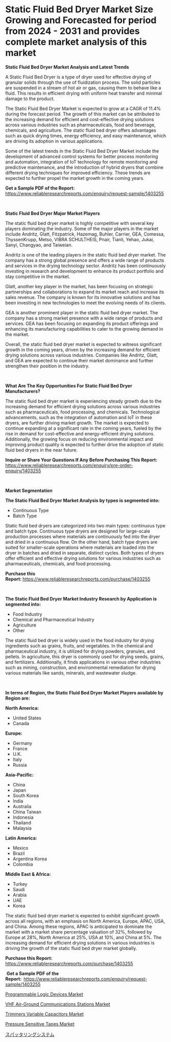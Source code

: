 <p><h1>Static Fluid Bed Dryer Market Size Growing and Forecasted for period from 2024 - 2031 and provides complete market analysis of this market</h1></p><p><strong>Static Fluid Bed Dryer Market Analysis and Latest Trends</strong></p>
<p><p>A Static Fluid Bed Dryer is a type of dryer used for effective drying of granular solids through the use of fluidization process. The solid particles are suspended in a stream of hot air or gas, causing them to behave like a fluid. This results in efficient drying with uniform heat transfer and minimal damage to the product.</p><p>The Static Fluid Bed Dryer Market is expected to grow at a CAGR of 11.4% during the forecast period. The growth of this market can be attributed to the increasing demand for efficient and cost-effective drying solutions across various industries such as pharmaceuticals, food and beverage, chemicals, and agriculture. The static fluid bed dryer offers advantages such as quick drying times, energy efficiency, and easy maintenance, which are driving its adoption in various applications.</p><p>Some of the latest trends in the Static Fluid Bed Dryer Market include the development of advanced control systems for better process monitoring and automation, integration of IoT technology for remote monitoring and predictive maintenance, and the introduction of hybrid dryers that combine different drying techniques for improved efficiency. These trends are expected to further propel the market growth in the coming years.</p></p>
<p><strong>Get a Sample PDF of the Report:&nbsp;</strong> <a href="https://www.reliableresearchreports.com/enquiry/request-sample/1403255">https://www.reliableresearchreports.com/enquiry/request-sample/1403255</a></p>
<p>&nbsp;</p>
<p><strong>Static Fluid Bed Dryer Major Market Players</strong></p>
<p><p>The static fluid bed dryer market is highly competitive with several key players dominating the industry. Some of the major players in the market include Andritz, Glatt, Fitzpatrick, Hazemag, Buhler, Carrier, GEA, Comessa, ThyssenKrupp, Metso, VIBRA SCHULTHEIS, Pnair, Tianli, Yehao, Jukai, Sanyi, Changyao, and Taiweian.</p><p>Andritz is one of the leading players in the static fluid bed dryer market. The company has a strong global presence and offers a wide range of products and services in the drying technology sector. Andritz has been continuously investing in research and development to enhance its product portfolio and stay competitive in the market. </p><p>Glatt, another key player in the market, has been focusing on strategic partnerships and collaborations to expand its market reach and increase its sales revenue. The company is known for its innovative solutions and has been investing in new technologies to meet the evolving needs of its clients.</p><p>GEA is another prominent player in the static fluid bed dryer market. The company has a strong market presence with a wide range of products and services. GEA has been focusing on expanding its product offerings and enhancing its manufacturing capabilities to cater to the growing demand in the market.</p><p>Overall, the static fluid bed dryer market is expected to witness significant growth in the coming years, driven by the increasing demand for efficient drying solutions across various industries. Companies like Andritz, Glatt, and GEA are expected to continue their market dominance and further strengthen their position in the industry.</p></p>
<p>&nbsp;</p>
<p><strong>What Are The Key Opportunities For Static Fluid Bed Dryer Manufacturers?</strong></p>
<p><p>The static fluid bed dryer market is experiencing steady growth due to the increasing demand for efficient drying solutions across various industries such as pharmaceuticals, food processing, and chemicals. Technological advancements, such as the integration of automation and IoT in these dryers, are further driving market growth. The market is expected to continue expanding at a significant rate in the coming years, fueled by the rise in demand for cost-effective and energy-efficient drying solutions. Additionally, the growing focus on reducing environmental impact and improving product quality is expected to further drive the adoption of static fluid bed dryers in the near future.</p></p>
<p><strong>Inquire or Share Your Questions If Any Before Purchasing This Report:</strong> <a href="https://www.reliableresearchreports.com/enquiry/pre-order-enquiry/1403255">https://www.reliableresearchreports.com/enquiry/pre-order-enquiry/1403255</a></p>
<p>&nbsp;</p>
<p><strong>Market Segmentation</strong></p>
<p><strong>The Static Fluid Bed Dryer Market Analysis by types is segmented into:</strong></p>
<p><ul><li>Continuous Type</li><li>Batch Type</li></ul></p>
<p><p>Static fluid bed dryers are categorized into two main types: continuous type and batch type. Continuous type dryers are designed for large-scale production processes where materials are continuously fed into the dryer and dried in a continuous flow. On the other hand, batch type dryers are suited for smaller-scale operations where materials are loaded into the dryer in batches and dried in separate, distinct cycles. Both types of dryers offer efficient and effective drying solutions for various industries such as pharmaceuticals, chemicals, and food processing.</p></p>
<p><strong>Purchase this Report:&nbsp;</strong><a href="https://www.reliableresearchreports.com/purchase/1403255">https://www.reliableresearchreports.com/purchase/1403255</a></p>
<p>&nbsp;</p>
<p><strong>The Static Fluid Bed Dryer Market Industry Research by Application is segmented into:</strong></p>
<p><ul><li>Food Industry</li><li>Chemical and Pharmaceutical Industry</li><li>Agriculture</li><li>Other</li></ul></p>
<p><p>The static fluid bed dryer is widely used in the food industry for drying ingredients such as grains, fruits, and vegetables. In the chemical and pharmaceutical industry, it is utilized for drying powders, granules, and pellets. In agriculture, this dryer is commonly used for drying seeds, grains, and fertilizers. Additionally, it finds applications in various other industries such as mining, construction, and environmental remediation for drying various materials like sands, minerals, and wastewater sludge.</p></p>
<p>&nbsp;</p>
<p><strong>In terms of Region, the Static Fluid Bed Dryer Market Players available by Region are:</strong></p>
<p>
    <p> <strong> North America: </strong>
        <ul>
            <li>United States</li>
            <li>Canada</li>
        </ul>
        </p> 
    <p> <strong> Europe: </strong>
        <ul>
            <li>Germany</li>
            <li>France</li>
            <li>U.K.</li>
            <li>Italy</li>
            <li>Russia</li>
        </ul>
        </p> 
    <p> <strong> Asia-Pacific: </strong>
        <ul>
            <li>China</li>
            <li>Japan</li>
            <li>South Korea</li>
            <li>India</li>
            <li>Australia</li>
            <li>China Taiwan</li>
            <li>Indonesia</li>
            <li>Thailand</li>
            <li>Malaysia</li>
        </ul>
        </p> 
    <p> <strong> Latin America: </strong>
        <ul>
            <li>Mexico</li>
            <li>Brazil</li>
            <li>Argentina Korea</li>
            <li>Colombia</li>
        </ul>
        </p> 
    <p> <strong> Middle East & Africa: </strong>
        <ul>
            <li>Turkey</li>
            <li>Saudi</li>
            <li>Arabia</li>
            <li>UAE</li>
            <li>Korea</li>
        </ul>
    </p>
    </p>
<p><p>The static fluid bed dryer market is expected to exhibit significant growth across all regions, with an emphasis on North America, Europe, APAC, USA, and China. Among these regions, APAC is anticipated to dominate the market with a market share percentage valuation of 32%, followed by Europe at 28%, North America at 25%, USA at 10%, and China at 5%. The increasing demand for efficient drying solutions in various industries is driving the growth of the static fluid bed dryer market globally.</p></p>
<p><strong>Purchase this Report: </strong><a href="https://www.reliableresearchreports.com/purchase/1403255">https://www.reliableresearchreports.com/purchase/1403255</a></p>
<p>&nbsp;<strong>Get a Sample PDF of the Report:&nbsp;&nbsp;</strong><a href="https://www.reliableresearchreports.com/enquiry/request-sample/1403255">https://www.reliableresearchreports.com/enquiry/request-sample/1403255</a></p>
<p><strong></strong></p>
<p><p><a href="https://view.publitas.com/reportprime-1/programmable-logic-devices-market-offers-provide-insightful-data-for-the-time-period-from-2024-to-2031-and-also-provide-analysis-based-on-application-type-and-region/">Programmable Logic Devices Market</a></p><p><a href="https://natural-crush-b99.notion.site/VHF-Air-Ground-Communications-Stations-Market-Research-Report-Provides-thorough-Industry-Overview-w-a5bc37ed259f48208fa72da58ff861a8">VHF Air-Ground Communications Stations Market</a></p><p><a href="https://simplistic-meeting-7ee.notion.site/Trimmers-Variable-Capacitors-Market-with-the-goal-of-estimating-the-market-size-and-future-growth-po-eeb5223125d84f6e9e55a224816390fa">Trimmers Variable Capacitors Market</a></p><p><a href="https://view.publitas.com/reportprime-1/pressure-sensitive-tapes-market-share-market-new-trends-analysis-report-by-type-by-application-by-end-use-by-region-and-segment-forecasts-2024-2031/">Pressure Sensitive Tapes Market</a></p><p><a href="https://medium.com/@cameroneffertz/%E3%82%B9%E3%83%91%E3%83%83%E3%82%BF%E3%83%AA%E3%83%B3%E3%82%B0%E3%82%B7%E3%82%B9%E3%83%86%E3%83%A0%E5%B8%82%E5%A0%B4%E3%81%AE%E5%B1%95%E6%9C%9B-%E6%A5%AD%E7%95%8C%E6%A6%82%E8%A6%81%E3%81%A8%E4%BA%88%E6%B8%AC-2024%E5%B9%B4%E3%81%8B%E3%82%892031%E5%B9%B4-687db1a518c2">スパッタリングシステム</a></p></p>